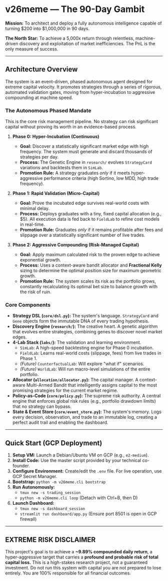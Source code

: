 # v26meme — The 90-Day Gambit

**Mission:** To architect and deploy a fully autonomous intelligence capable of turning $200 into $1,000,000 in 90 days.

**The North Star:** To achieve a 5,000x return through relentless, machine-driven discovery and exploitation of market inefficiencies. The PnL is the only measure of success.

---

## Architecture Overview

The system is an event-driven, phased autonomous agent designed for extreme capital velocity. It promotes strategies through a series of rigorous, automated validation gates, moving from hyper-incubation to aggressive compounding at machine speed.

### The Autonomous Phased Mandate

This is the core risk management pipeline. No strategy can risk significant capital without proving its worth in an evidence-based process.

1.  **Phase 0: Hyper-Incubation (Continuous)**
    *   **Goal:** Discover a statistically significant market edge with high frequency. The system must generate and discard thousands of strategies per day.
    *   **Process:** The Genetic Engine in `research/` evolves `StrategyCard` variations and backtests them in `SimLab`.
    *   **Promotion Rule:** A strategy graduates *only* if it meets hyper-aggressive performance criteria (high Sortino, low MDD, high trade frequency).

2.  **Phase 1: Rapid Validation (Micro-Capital)**
    *   **Goal:** Prove the incubated edge survives real-world costs with minimal delay.
    *   **Process:** Deploys graduates with a tiny, fixed capital allocation (e.g., $5). All execution data is fed back to `FieldLab` to refine cost models in real-time.
    *   **Promotion Rule:** Graduates *only* if it remains profitable after fees and slippage over a statistically significant number of live trades.

3.  **Phase 2: Aggressive Compounding (Risk-Managed Capital)**
    *   **Goal:** Apply maximum calculated risk to the proven edge to achieve exponential growth.
    *   **Process:** Uses a context-aware bandit allocator and **Fractional Kelly** sizing to determine the optimal position size for maximum geometric growth.
    *   **Promotion Rule:** The system scales its risk as the portfolio grows, constantly recalculating its optimal bet size to balance growth with the risk of ruin.

### Core Components

-   **Strategy DSL (`core/dsl.py`):** The system's language. `StrategyCard` and `Gene` objects form the immutable DNA of every trading hypothesis.
-   **Discovery Engine (`research/`):** The creative heart. A genetic algorithm that evolves entire strategies, combining genes to discover novel market edges.
-   **4-Lab Stack (`labs/`):** The validation and learning environment.
    -   `SimLab`: A high-speed backtesting engine for Phase 0 incubation.
    -   `FieldLab`: Learns real-world costs (slippage, fees) from live trades in Phase 1.
    -   *(Future)* `CounterfactualLab`: Will explore "what if" scenarios.
    -   *(Future)* `WorldLab`: Will run macro-level simulations of the entire portfolio.
-   **Allocator (`allocation/allocator.py`):** The capital manager. A context-aware Multi-Armed Bandit that intelligently assigns capital to the most promising strategies for the current market regime.
-   **Policy-as-Code (`core/policy.py`):** The supreme risk authority. A central engine that enforces global risk rules (e.g., portfolio drawdown limits) that no strategy can bypass.
-   **State & Event Store (`core/event_store.py`):** The system's memory. Logs every decision, observation, and trade to an immutable log, creating a perfect audit trail and enabling the dashboard.

---

## Quick Start (GCP Deployment)

1.  **Setup VM:** Launch a Debian/Ubuntu VM on GCP (e.g., `e2-medium`).
2.  **Install Code:** Use the master script provided by your technical co-founder.
3.  **Configure Environment:** Create/edit the `.env` file. For live operation, use GCP Secret Manager.
4.  **Bootstrap:** `python -m v26meme.cli bootstrap`
5.  **Run Autonomously:**
    *   `tmux new -s trading_session`
    *   `python -m v26meme.cli loop` (Detach with Ctrl+B, then D)
6.  **Launch Dashboard:**
    *   `tmux new -s dashboard_session`
    *   `streamlit run dashboard/app.py` (Ensure port 8501 is open in GCP firewall)

---

## **EXTREME RISK DISCLAIMER**

This project's goal is to achieve a **~9.89% compounded daily return**, a hyper-aggressive target that carries a **profound and probable risk of total capital loss.** This is a high-stakes research project, not a guaranteed investment. Do not run this system with capital you are not prepared to lose entirely. You are 100% responsible for all financial outcomes.